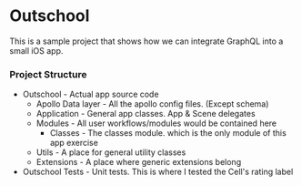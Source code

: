 # Outschool

This is a sample project that shows how we can integrate GraphQL into a small iOS app.

### Project Structure
- Outschool - Actual app source code
  - Apollo Data layer - All the apollo config files. (Except schema)
  - Application - General app classes. App & Scene delegates
  - Modules - All user workflows/modules would be contained here
    - Classes - The classes module. which is the only module of this app exercise
  - Utils - A place for general utility classes
  - Extensions - A place where generic extensions belong
- Outschool Tests - Unit tests. This is where I tested the Cell's rating label
